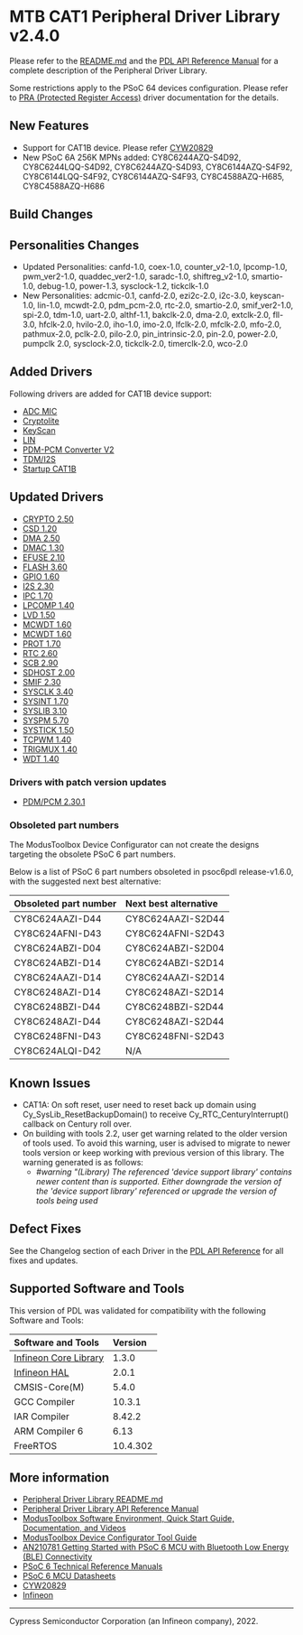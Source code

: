 # MTB CAT1 Peripheral Driver Library v2.4.0

Please refer to the [README.md](./README.md) and the
[PDL API Reference Manual](https://infineon.github.io/mtb-pdl-cat1/pdl_api_reference_manual/html/index.html)
for a complete description of the Peripheral Driver Library.

Some restrictions apply to the PSoC 64 devices configuration. Please refer to [PRA (Protected Register Access)](https://infineon.github.io/mtb-pdl-cat1/pdl_api_reference_manual/html/group__group__pra.html) driver documentation for the details.

## New Features

* Support for CAT1B device. Please refer [CYW20829](https://www.infineon.com/cms/en/product/promopages/airoc20829)
* New PSoC 6A 256K MPNs added: CY8C6244AZQ-S4D92, CY8C6244LQQ-S4D92, CY8C6244AZQ-S4D93, CY8C6144AZQ-S4F92, CY8C6144LQQ-S4F92, CY8C6144AZQ-S4F93, CY8C4588AZQ-H685, CY8C4588AZQ-H686

## Build Changes

## Personalities Changes

* Updated Personalities: canfd-1.0, coex-1.0, counter_v2-1.0, lpcomp-1.0, pwm_ver2-1.0, quaddec_ver2-1.0, saradc-1.0, shiftreg_v2-1.0, smartio-1.0, debug-1.0, power-1.3, sysclock-1.2, tickclk-1.0
* New Personalities: adcmic-0.1, canfd-2.0, ezi2c-2.0, i2c-3.0, keyscan-1.0, lin-1.0, mcwdt-2.0, pdm_pcm-2.0, rtc-2.0, smartio-2.0, smif_ver2-1.0, spi-2.0, tdm-1.0, uart-2.0, althf-1.1, bakclk-2.0, dma-2.0, extclk-2.0, fll-3.0, hfclk-2.0, hvilo-2.0, iho-1.0, imo-2.0, lfclk-2.0, mfclk-2.0, mfo-2.0, pathmux-2.0, pclk-2.0, pilo-2.0, pin_intrinsic-2.0, pin-2.0, power-2.0, pumpclk 2.0, sysclock-2.0, tickclk-2.0, timerclk-2.0, wco-2.0

## Added Drivers

Following drivers are added for CAT1B device support:
* [ADC MIC](https://infineon.github.io/mtb-pdl-cat1/pdl_api_reference_manual/html/group__group__adcmic.html)
* [Cryptolite](https://infineon.github.io/mtb-pdl-cat1/pdl_api_reference_manual/html/group__group__cryptolite.html)
* [KeyScan](https://infineon.github.io/mtb-pdl-cat1/pdl_api_reference_manual/html/group__group__keyscan.html)
* [LIN](https://infineon.github.io/mtb-pdl-cat1/pdl_api_reference_manual/html/group__group__lin.html)
* [PDM-PCM Converter V2](https://infineon.github.io/mtb-pdl-cat1/pdl_api_reference_manual/html/group__group__pdm__pcm__v2.html)
* [TDM/I2S](https://infineon.github.io/mtb-pdl-cat1/pdl_api_reference_manual/html/group__group__tdm.html)
* [Startup CAT1B](https://infineon.github.io/mtb-pdl-cat1/pdl_api_reference_manual/html/group__group__system__config__cm33.html)


## Updated Drivers

* [CRYPTO 2.50](https://infineon.github.io/mtb-pdl-cat1/pdl_api_reference_manual/html/group__group__crypto.html)
* [CSD 1.20](https://infineon.github.io/mtb-pdl-cat1/pdl_api_reference_manual/html/group__group__csd.html)
* [DMA 2.50](https://infineon.github.io/mtb-pdl-cat1/pdl_api_reference_manual/html/group__group__dma.html)
* [DMAC 1.30](https://infineon.github.io/mtb-pdl-cat1/pdl_api_reference_manual/html/group__group__dmac.html)
* [EFUSE 2.10](https://infineon.github.io/mtb-pdl-cat1/pdl_api_reference_manual/html/group__group__efuse.html)
* [FLASH 3.60](https://infineon.github.io/mtb-pdl-cat1/pdl_api_reference_manual/html/group__group__flash.html)
* [GPIO 1.60](https://infineon.github.io/mtb-pdl-cat1/pdl_api_reference_manual/html/group__group__gpio.html)
* [I2S 2.30](https://infineon.github.io/mtb-pdl-cat1/pdl_api_reference_manual/html/group__group__i2s.html)
* [IPC 1.70](https://infineon.github.io/mtb-pdl-cat1/pdl_api_reference_manual/html/group__group__ipc.html)
* [LPCOMP 1.40](https://infineon.github.io/mtb-pdl-cat1/pdl_api_reference_manual/html/group__group__lpcomp.html)
* [LVD 1.50](https://infineon.github.io/mtb-pdl-cat1/pdl_api_reference_manual/html/group__group__lvd.html)
* [MCWDT 1.60](https://infineon.github.io/mtb-pdl-cat1/pdl_api_reference_manual/html/group__group__mcwdt.html)
* [MCWDT 1.60](https://infineon.github.io/mtb-pdl-cat1/pdl_api_reference_manual/html/group__group__mcwdt.html)
* [PROT 1.70](https://infineon.github.io/mtb-pdl-cat1/pdl_api_reference_manual/html/group__group__prot.html)
* [RTC 2.60](https://infineon.github.io/mtb-pdl-cat1/pdl_api_reference_manual/html/group__group__rtc.html)
* [SCB 2.90](https://infineon.github.io/mtb-pdl-cat1/pdl_api_reference_manual/html/group__group__scb.html)
* [SDHOST 2.00](https://infineon.github.io/mtb-pdl-cat1/pdl_api_reference_manual/html/group__group__sd__host.html)
* [SMIF 2.30](https://infineon.github.io/mtb-pdl-cat1/pdl_api_reference_manual/html/group__group__smif.html)
* [SYSCLK 3.40](https://cypresssemiconductorco.github.io/mtb-pdl-cat1/pdl_api_reference_manual/html/group__group__sysclk.html)
* [SYSINT 1.70](https://infineon.github.io/mtb-pdl-cat1/pdl_api_reference_manual/html/group__group__sysint.html)
* [SYSLIB 3.10](https://infineon.github.io/mtb-pdl-cat1/pdl_api_reference_manual/html/group__group__syslib.html)
* [SYSPM 5.70](https://infineon.github.io/mtb-pdl-cat1/pdl_api_reference_manual/html/group__group__syspm.html)
* [SYSTICK 1.50](https://infineon.github.io/mtb-pdl-cat1/pdl_api_reference_manual/html/group__group__arm__system__timer.html)
* [TCPWM 1.40](https://infineon.github.io/mtb-pdl-cat1/pdl_api_reference_manual/html/group__group__tcpwm.html)
* [TRIGMUX 1.40](https://infineon.github.io/mtb-pdl-cat1/pdl_api_reference_manual/html/group__group__trigmux.html)
* [WDT 1.40](https://infineon.github.io/mtb-pdl-cat1/pdl_api_reference_manual/html/group__group__wdt.html)


### Drivers with patch version updates

* [PDM/PCM 2.30.1](https://infineon.github.io/mtb-pdl-cat1/pdl_api_reference_manual/html/group__group__pdm__pcm.html)

### Obsoleted part numbers

The ModusToolbox Device Configurator can not create the designs targeting the obsolete PSoC 6 part numbers.

Below is a list of PSoC 6 part numbers obsoleted in psoc6pdl release-v1.6.0, with the suggested next best alternative:

| Obsoleted part number | Next best alternative |
| :---                  | :----                 |
| CY8C624AAZI-D44       | CY8C624AAZI-S2D44     |
| CY8C624AFNI-D43       | CY8C624AFNI-S2D43     |
| CY8C624ABZI-D04       | CY8C624ABZI-S2D04     |
| CY8C624ABZI-D14       | CY8C624ABZI-S2D14     |
| CY8C624AAZI-D14       | CY8C624AAZI-S2D14     |
| CY8C6248AZI-D14       | CY8C6248AZI-S2D14     |
| CY8C6248BZI-D44       | CY8C6248BZI-S2D44     |
| CY8C6248AZI-D44       | CY8C6248AZI-S2D44     |
| CY8C6248FNI-D43       | CY8C6248FNI-S2D43     |
| CY8C624ALQI-D42       | N/A                   |

## Known Issues
* CAT1A: On soft reset, user need to reset back up domain using Cy_SysLib_ResetBackupDomain() to receive Cy_RTC_CenturyInterrupt() callback on Century roll over.
* On building with tools 2.2, user get warning related to the older version of tools used. To avoid this warning, user is advised to migrate to newer tools version or keep working with previous version of this library.  The warning generated is as follows:
  * _#warning "(Library) The referenced 'device support library' contains newer content than is supported. Either downgrade the version of the 'device support library' referenced or upgrade the version of tools being used_


## Defect Fixes

See the Changelog section of each Driver in the [PDL API Reference](https://infineon.github.io/mtb-pdl-cat1/pdl_api_reference_manual/html/modules.html) for all fixes and updates.

## Supported Software and Tools

This version of PDL was validated for compatibility with the following Software and Tools:

| Software and Tools                                                            | Version      |
| :---                                                                          | :----        |
| [Infineon Core Library](https://github.com/Infineon/core-lib)                 | 1.3.0        |
| [Infineon HAL](https://github.com/Infineon/mtb-hal-cat1)                      | 2.0.1        |
| CMSIS-Core(M)                                                                 | 5.4.0        |
| GCC Compiler                                                                  | 10.3.1       |
| IAR Compiler                                                                  | 8.42.2       |
| ARM Compiler 6                                                                | 6.13         |
| FreeRTOS                                                                      | 10.4.302     |

## More information

* [Peripheral Driver Library README.md](./README.md)
* [Peripheral Driver Library API Reference Manual](https://infineon.github.io/mtb-pdl-cat1/pdl_api_reference_manual/html/index.html)
* [ModusToolbox Software Environment, Quick Start Guide, Documentation, and Videos](https://www.infineon.com/cms/en/design-support/tools/sdk/modustoolbox-software/)
* [ModusToolbox Device Configurator Tool Guide](https://www.infineon.com/dgdl/Infineon-ModusToolbox_Device_Configurator_Guide_4-UserManual-v01_00-EN.pdf?fileId=8ac78c8c7d718a49017d99ab297631cb)
* [AN210781 Getting Started with PSoC 6 MCU with Bluetooth Low Energy (BLE) Connectivity](http://www.cypress.com/an210781)
* [PSoC 6 Technical Reference Manuals](https://edit.infineon.com/cms/en/search.html#!term=psoc6%20technical%20reference%20manual&view=downloads)
* [PSoC 6 MCU Datasheets](https://edit.infineon.com/cms/en/search.html?intc=searchkwr-return#!view=downloads&term=psoc6&doc_group=Data%20Sheet)
* [CYW20829](https://www.infineon.com/cms/en/product/promopages/airoc20829)
* [Infineon](http://www.infineon.com)

---
 Cypress Semiconductor Corporation (an Infineon company), 2022.
